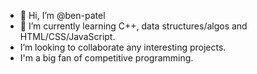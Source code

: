 - 👋 Hi, I’m @ben-patel
- 🌱 I’m currently learning C++, data structures/algos and HTML/CSS/JavaScript.
-  I’m looking to collaborate any interesting projects.
-  I'm a big fan of competitive programming.

<!---
ben-patel/ben-patel is a ✨ special ✨ repository because its `README.md` (this file) appears on your GitHub profile.
You can click the Preview link to take a look at your changes.
--->
<!-- im guessing this is a comment??
---> 
